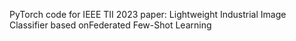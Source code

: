 PyTorch code for IEEE TII 2023 paper: 
Lightweight Industrial Image Classifier based onFederated Few-Shot Learning


